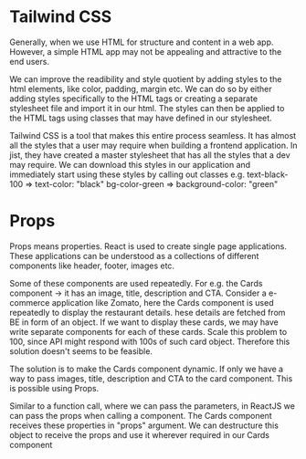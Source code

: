 # Tailwind CSS

Generally, when we use HTML for structure and content in a web app. However, a simple HTML app may not be appealing and attractive to the end users.

We can improve the readibility and style quotient by adding styles to the html elements, like color, padding, margin etc. We can do so by either adding styles specifically to the HTML tags or creating a separate stylesheet file and import it in our html. The styles can then be applied to the HTML tags using classes that may have defined in our stylesheet.

Tailwind CSS is a tool that makes this entire process seamless. It has almost all the styles that a user may require when building a frontend application. In jist, they have created a master stylesheet that has all the styles that a dev may require. We can download this styles in our application and immediately start using these styles by calling out classes
e.g. text-black-100 => text-color: "black"
    bg-color-green => background-color: "green"


# Props
Props means properties. React is used to create single page applications. These applications can be understood as a collections of different components like header, footer, images etc.

Some of these components are used repeatedly. For e.g. the Cards component -> it has an image, title, description and CTA. Consider a e-commerce application like Zomato, here the Cards component is used repeatedly to display the restaurant details. hese details are fetched from BE in form of an object. If we want to display these cards, we may have write separate components for each of these cards. Scale this problem to 100, since API might respond with 100s of such card object. Therefore this solution doesn't seems to be feasible.

The solution is to make the Cards component dynamic. If only we have a way to pass images, title, description and CTA to the card component. This is possible using Props. 

Similar to a function call, where we can pass the parameters, in ReactJS we can pass the props when calling a component. The Cards component receives these properties in "props" argument. We can destructure this object to receive the props and use it wherever required in our Cards component

